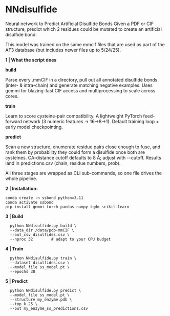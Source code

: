 # NNdisulfide
Neural network to Predict Artificial Disulfide Bonds
Given a PDF or CIF structure, predict which 2 residues could be mutated to create an artificial disulfide bond. 

This model was trained on the same mmcif files that are used as part of the AF3 database (but includes newer files up to 5/24/25). 


**1 | What the script does**

**build**	

Parse every .mmCIF in a directory, pull out all annotated disulfide bonds (inter- & intra-chain) and generate matching negative examples.	Uses gemmi for blazing-fast CIF access and multiprocessing to scale across cores.

**train**	

Learn to score cysteine-pair compatibility.	A lightweight PyTorch feed-forward network (3 numeric features → 16→8→1). Default training loop + early model checkpointing.

**predict**	

Scan a new structure, enumerate residue pairs close enough to fuse, and rank them by probability they could form a disulfide once both are cysteines.	CA-distance cutoff defaults to 8 Å; adjust with --cutoff. Results land in predictions.csv (chain, residue numbers, prob).

All three stages are wrapped as CLI sub-commands, so one file drives the whole pipeline.


**2 | Installation:**

    conda create -n ssbond python=3.11
    conda activate ssbond
    pip install gemmi torch pandas numpy tqdm scikit-learn

**3 | Build**

      python NNdisulfide.py build \
      --data_dir /data/pdb-mmCIF \
      --out_csv disulfides.csv \
      --nproc 32        # adapt to your CPU budget

**4 | Train**

      python NNdisulfide.py train \
      --dataset disulfides.csv \
      --model_file ss_model.pt \
      --epochs 30

**5 | Predict**

      python NNdisulfide.py predict \
      --model_file ss_model.pt \
      --structure my_enzyme.pdb \
      --top_k 25 \
      --out my_enzyme_ss_predictions.csv
